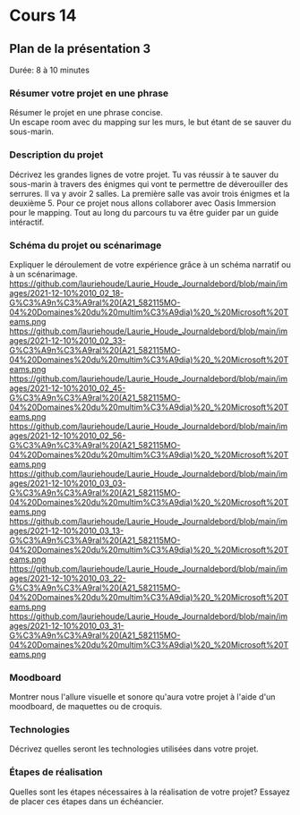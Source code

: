 # Cours 14
## Plan de la présentation 3
Durée: 8 à 10 minutes

### Résumer votre projet en une phrase
Résumer le projet en une phrase concise.   
Un escape room avec du mapping sur les murs, le but étant de se sauver du sous-marin.
### Description du projet 
Décrivez les grandes lignes de votre projet. 
Tu vas réussir à te sauver du sous-marin à travers des énigmes qui vont te permettre de déverouiller des serrures. Il va y avoir 2 salles. La première salle vas avoir trois énigmes et la deuxième 5. Pour ce projet nous allons collaborer avec Oasis Immersion pour le mapping. Tout au long du parcours tu va être guider par un guide intéractif.
### Schéma du projet ou scénarimage
Expliquer le déroulement de votre expérience grâce à un schéma narratif ou à un scénarimage. 
https://github.com/lauriehoude/Laurie_Houde_Journaldebord/blob/main/images/2021-12-10%2010_02_18-G%C3%A9n%C3%A9ral%20(A21_582115MO-04%20Domaines%20du%20multim%C3%A9dia)%20_%20Microsoft%20Teams.png
https://github.com/lauriehoude/Laurie_Houde_Journaldebord/blob/main/images/2021-12-10%2010_02_33-G%C3%A9n%C3%A9ral%20(A21_582115MO-04%20Domaines%20du%20multim%C3%A9dia)%20_%20Microsoft%20Teams.png
https://github.com/lauriehoude/Laurie_Houde_Journaldebord/blob/main/images/2021-12-10%2010_02_45-G%C3%A9n%C3%A9ral%20(A21_582115MO-04%20Domaines%20du%20multim%C3%A9dia)%20_%20Microsoft%20Teams.png
https://github.com/lauriehoude/Laurie_Houde_Journaldebord/blob/main/images/2021-12-10%2010_02_56-G%C3%A9n%C3%A9ral%20(A21_582115MO-04%20Domaines%20du%20multim%C3%A9dia)%20_%20Microsoft%20Teams.png
https://github.com/lauriehoude/Laurie_Houde_Journaldebord/blob/main/images/2021-12-10%2010_03_03-G%C3%A9n%C3%A9ral%20(A21_582115MO-04%20Domaines%20du%20multim%C3%A9dia)%20_%20Microsoft%20Teams.png
https://github.com/lauriehoude/Laurie_Houde_Journaldebord/blob/main/images/2021-12-10%2010_03_13-G%C3%A9n%C3%A9ral%20(A21_582115MO-04%20Domaines%20du%20multim%C3%A9dia)%20_%20Microsoft%20Teams.png
https://github.com/lauriehoude/Laurie_Houde_Journaldebord/blob/main/images/2021-12-10%2010_03_22-G%C3%A9n%C3%A9ral%20(A21_582115MO-04%20Domaines%20du%20multim%C3%A9dia)%20_%20Microsoft%20Teams.png
https://github.com/lauriehoude/Laurie_Houde_Journaldebord/blob/main/images/2021-12-10%2010_03_31-G%C3%A9n%C3%A9ral%20(A21_582115MO-04%20Domaines%20du%20multim%C3%A9dia)%20_%20Microsoft%20Teams.png
### Moodboard
Montrer nous l'allure visuelle et sonore qu'aura votre projet à l'aide d'un moodboard, de maquettes ou de croquis. 

### Technologies
Décrivez quelles seront les technologies utilisées dans votre projet. 

### Étapes de réalisation
Quelles sont les étapes nécessaires à la réalisation de votre projet? Essayez de placer ces étapes dans un échéancier. 

